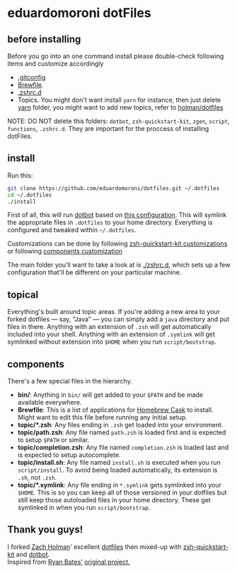 # eduardomoroni dotFiles

## before installing
Before you go into an one command install please double-check following items and customize accordingly
- [.gitconfig](https://github.com/eduardomoroni/dotfiles/blob/master/.gitconfig)
- [Brewfile](https://github.com/eduardomoroni/dotfiles/blob/master/Brewfile).
- [.zshrc.d](https://github.com/eduardomoroni/dotfiles/tree/master/.zshrc.d)
- Topics. You might don't want install `yarn` for instance, then just delete [yarn](https://github.com/eduardomoroni/dotfiles/tree/master/yarn) folder, you might want to add new topics, refer to [holman/dotfiles](https://github.com/holman/dotfiles)

NOTE: DO NOT delete this folders: `dotbot`, `zsh-quickstart-kit`, `zgen`, `script`, `functions`, `.zshrc.d`. They are important for the proccess of installing dotFiles.

## install

Run this:

```sh
git clone https://github.com/eduardomoroni/dotfiles.git ~/.dotfiles
cd ~/.dotfiles
./install
```

First of all, this will run [dotbot](https://github.com/anishathalye/dotbot) based on [this configuration](https://github.com/eduardomoroni/dotfiles/blob/master/install.conf.yaml). This will symlink the appropriate files in `.dotfiles` to your home directory. Everything is configured and tweaked within `~/.dotfiles`.

Customizations can be done by following [zsh-quickstart-kit customizations](https://github.com/unixorn/zsh-quickstart-kit#customizations) or following [components customization](https://github.com/eduardomoroni/dotFiles#components)

The main folder you'll want to take a look at is [./zshrc.d](https://github.com/eduardomoroni/dotfiles/tree/master/.zshrc.d),
which sets up a few configuration that'll be different on your particular machine.

## topical

Everything's built around topic areas. If you're adding a new area to your
forked dotfiles — say, "Java" — you can simply add a `java` directory and put
files in there. Anything with an extension of `.zsh` will get automatically
included into your shell. Anything with an extension of `.symlink` will get
symlinked without extension into `$HOME` when you run `script/bootstrap`.

## components

There's a few special files in the hierarchy.

- **bin/**: Anything in `bin/` will get added to your `$PATH` and be made available everywhere.
- **Brewfile**: This is a list of applications for [Homebrew Cask](https://caskroom.github.io) to install. Might want to edit this file before running any initial setup.
- **topic/\*.zsh**: Any files ending in `.zsh` get loaded into your environment.
- **topic/path.zsh**: Any file named `path.zsh` is loaded first and is expected to setup `$PATH` or similar.
- **topic/completion.zsh**: Any file named `completion.zsh` is loaded last and is expected to setup autocomplete.
- **topic/install.sh**: Any file named `install.sh` is executed when you run `script/install`. To avoid being loaded automatically, its extension is `.sh`, not `.zsh`.
- **topic/\*.symlink**: Any file ending in `*.symlink` gets symlinked into your `$HOME`. This is so you can keep all of those versioned in your dotfiles but still keep those autoloaded files in your home directory. These get symlinked in when you run `script/bootstrap`.

## Thank you guys!

I forked [Zach Holman](https://github.com/holman)' excellent
[dotfiles](https://github.com/holman/dotfiles) then mixed-up with [zsh-quickstart-kit](https://github.com/unixorn/zsh-quickstart-kit) and [dotbot](https://github.com/anishathalye/dotbot).  
Inspired from [Ryan Bates'](http://github.com/ryanb) [original project.](http://github.com/ryanb/dotfiles)
